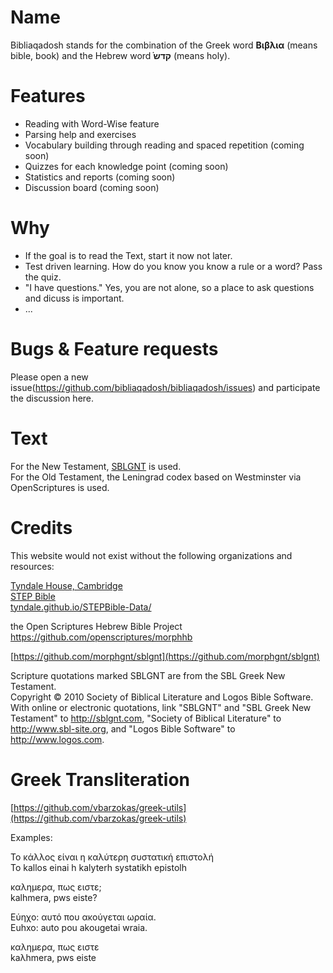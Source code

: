 # Name

Bibliaqadosh stands for the combination of the Greek word **Βιβλια** (means bible, book) and the Hebrew word ֗**קדש** (means holy). 

# Features

- Reading with Word-Wise feature
- Parsing help and exercises
- Vocabulary building through reading and spaced repetition (coming soon)
- Quizzes for each knowledge point (coming soon)
- Statistics and reports (coming soon)
- Discussion board (coming soon)

# Why

- If the goal is to read the Text, start it now not later.
- Test driven learning. How do you know you know a rule or a word? Pass the quiz.
- "I have questions." Yes, you are not alone, so a place to ask questions and dicuss is important.
- ...

# Bugs & Feature requests

Please open a new issue(https://github.com/bibliaqadosh/bibliaqadosh/issues) and participate the discussion here.

# Text

For the New Testament, [SBLGNT](http://sblgnt.com) is used.  
For the Old Testament, the Leningrad codex based on Westminster via OpenScriptures is used.

# Credits

This website would not exist without the following organizations and resources:


[Tyndale House, Cambridge](www.TyndaleHouse.com)  
[STEP Bible](www.STEPBible.org)  
[tyndale.github.io/STEPBible-Data/](tyndale.github.io/STEPBible-Data/)  

the Open Scriptures Hebrew Bible Project  
https://github.com/openscriptures/morphhb

[https://github.com/morphgnt/sblgnt](https://github.com/morphgnt/sblgnt)  

Scripture quotations marked SBLGNT are from the SBL Greek New Testament.  
Copyright © 2010 Society of Biblical Literature and Logos Bible Software.  
With online or electronic quotations, link "SBLGNT" and "SBL Greek New Testament" to http://sblgnt.com, "Society of Biblical Literature" to http://www.sbl-site.org, and "Logos Bible Software" to http://www.logos.com.

# Greek Transliteration

[https://github.com/vbarzokas/greek-utils](https://github.com/vbarzokas/greek-utils)

Examples:

Το κάλλος είναι η καλύτερη συστατική επιστολή  
To kallos einai h kalyterh systatikh epistolh

καλημερα, πως ειστε;  
kalhmera, pws eiste?

Εύηχο: αυτό που ακούγεται ωραία.  
Euhxo: auto pou akougetai wraia.

καλημερα, πως ειστε  
kaλhmera, pws eiste

